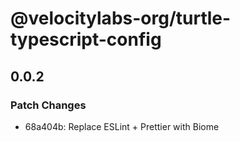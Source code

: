# @velocitylabs-org/turtle-typescript-config

## 0.0.2

### Patch Changes

- 68a404b: Replace ESLint + Prettier with Biome

